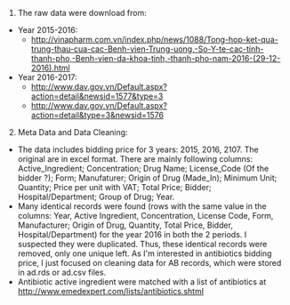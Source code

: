 1. The raw data were download from:
  + Year 2015-2016:
    + http://vinapharm.com.vn/index.php/news/1088/Tong-hop-ket-qua-trung-thau-cua-cac-Benh-vien-Trung-uong,-So-Y-te-cac-tinh-thanh-pho,-Benh-vien-da-khoa-tinh,-thanh-pho-nam-2016-(29-12-2016).html
  + Year 2016-2017:
    + http://www.dav.gov.vn/Default.aspx?action=detail&newsid=1577&type=3
    + http://www.dav.gov.vn/Default.aspx?action=detail&type=3&newsid=1576
  
2. Meta Data and Data Cleaning: 
  + The data includes bidding price for 3 years: 2015, 2016, 2107. The original are in excel format. There are mainly following columns:
Active_Ingredient; Concentration; Drug Name; License_Code (Of the bidder ?); Form; Manufaturer; Origin of Drug (Made_In); Minimum Unit; Quantity; Price per unit with VAT; Total Price; Bidder; Hospital/Department; Group of Drug; Year.
  + Many identical records were found (rows with the same value in the columns: Year, Active Ingredient, Concentration, License Code, Form, Manufacturer; Origin of Drug, Quantity, Total Price, Bidder, Hospital/Department) for the year 2016 in both the 2 periods. I suspected they were duplicated. Thus, these identical records were removed, only one unique left. As I'm interested in antibiotics bidding price, I just focused on cleaning data for AB records, which were stored in ad.rds or ad.csv files.
  + Antibiotic active ingredient were matched with a list of antibiotics at http://www.emedexpert.com/lists/antibiotics.shtml
